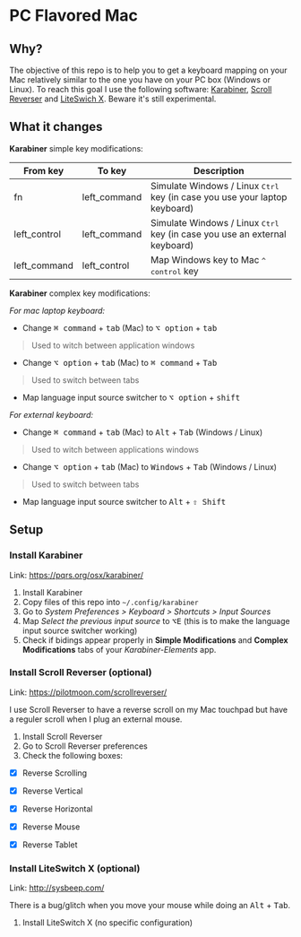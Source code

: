 # PC Flavored Mac

## Why?

The objective of this repo is to help you to get a keyboard mapping on your Mac relatively similar to the one you have on your PC box (Windows or Linux). To reach this goal I use the following software: [Karabiner](https://pqrs.org/osx/karabiner/), [Scroll Reverser](https://pilotmoon.com/scrollreverser/) and [LiteSwich X](http://sysbeep.com/). Beware it's still experimental. 

## What it changes

__Karabiner__ simple key modifications:

| From key      | To key              | Description                                                                              |
|---------------|---------------------|------------------------------------------------------------------------------------------|
| fn            | left_command        | Simulate Windows / Linux <kbd>Ctrl</kbd> key (in case you use your laptop keyboard)      |
| left_control  | left_command        | Simulate Windows / Linux <kbd>Ctrl</kbd> key (in case you use an external keyboard)      |
| left_command  | left_control        | Map <key>Windows</key> key to Mac <kbd>^ control</kbd> key                               |

__Karabiner__ complex key modifications:

_For mac laptop keyboard:_

 * Change <kbd>⌘ command</kbd> + <kbd>tab</kbd> (Mac) to <kbd>⌥ option</kbd> + <kbd>tab</kbd>
 
 > Used to witch between application windows
 
 * Change <kbd>⌥ option</kbd> + <kbd>tab</kbd> (Mac) to <kbd>⌘ command</kbd> + <kbd>Tab</kbd>
 
 > Used to switch between tabs
 
 * Map language input source switcher to <kbd>⌥ option</kbd> + <kbd>shift</kbd>

_For external keyboard:_

 * Change <kbd>⌘ command</kbd> + <kbd>tab</kbd> (Mac) to <kbd>Alt</kbd> + <kbd>Tab</kbd> (Windows / Linux)
 
 > Used to witch between applications windows
 
 * Change <kbd>⌥ option</kbd> + <kbd>tab</kbd> (Mac) to <kbd>Windows</kbd> + <kbd>Tab</kbd> (Windows / Linux)
 
 > Used to switch between tabs
 
 * Map language input source switcher to <kbd>Alt</kbd> + <kbd>⇧ Shift</kbd>

## Setup

### Install Karabiner 
Link: https://pqrs.org/osx/karabiner/

1) Install Karabiner
2) Copy files of this repo into `~/.config/karabiner`
3) Go to *System Preferences > Keyboard > Shortcuts > Input Sources*
4) Map *Select the previous input source* to <kbd>⌥E</kbd> (this is to make the language input source switcher working)
5) Check if bidings appear properly in __Simple Modifications__ and __Complex Modifications__ tabs of your *Karabiner-Elements* app.

### Install Scroll Reverser (optional)
Link: https://pilotmoon.com/scrollreverser/

I use Scroll Reverser to have a reverse scroll on my Mac touchpad but have a reguler scroll when I plug an external mouse.

1) Install Scroll Reverser
2) Go to Scroll Reverser preferences
3) Check the following boxes:
  - [x] Reverse Scrolling
  - [x] Reverse Vertical
  - [x] Reverse Horizontal
  - [x] Reverse Mouse
  - [x] Reverse Tablet


### Install LiteSwitch X (optional)
Link: http://sysbeep.com/

There is a bug/glitch when you move your mouse while doing an <kbd>Alt</kbd> + <kbd>Tab</kbd>.

1) Install LiteSwitch X (no specific configuration)

